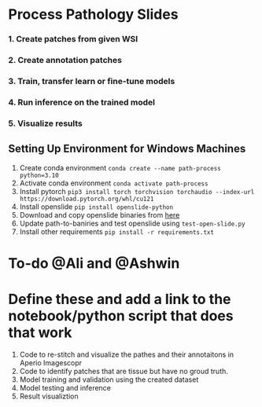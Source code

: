 ﻿# Process Pathology Slides
 ### 1. Create patches from given WSI
 ### 2. Create annotation patches
 ### 3. Train, transfer learn or fine-tune models
 ### 4. Run inference on the trained model
 ### 5. Visualize results

## Setting Up Environment for Windows Machines

1. Create conda environment
```conda create --name path-process python=3.10```
2. Activate conda environment
```conda activate path-process```
3. Install pytorch
```pip3 install torch torchvision torchaudio --index-url https://download.pytorch.org/whl/cu121```
4. Install openslide
```pip install openslide-python```
5. Download and copy openslide binaries from [here](https://openslide.org/api/python/#basic-usage)
6. Update path-to-baniries and test openslide using ```test-open-slide.py```
7. Install other requirements
```pip install -r requirements.txt```


# To-do @Ali and @Ashwin
# Define these and add a link to the notebook/python script that does that work
1. Code to re-stitch and visualize the pathes and their annotaitons in Aperio Imagescopr
2. Code to identify patches that are tissue but have no groud truth.
3. Model training and validation using the created dataset
4. Model testing and inference
5. Result visualiztion

 
